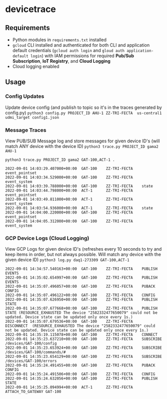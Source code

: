 # devicetrace

## Requirements

- Python modules in `requirements.txt` installed
- `gcloud` CLI installed and authenticated for both CLI and application default credentials (`gcloud auth login` and `gloud auth application-default login`) with IAM permissions for required **Pub/Sub Subscription**, **IoT Registry**, and **Cloud Logging**
- Cloud logging enabled 

## Usage

### Config Updates

Update device config (and publish to topic so it's in the traces generated by config.py)
`python3 config.py PROJECT_ID AHU-1 ZZ-TRI-FECTA  us-central1 udmi_target config1.json`

### Message Traces

View PUB/SUB Message log and store messages for given device ID's (will match ANY device with the device ID)
`python3 trace.py PROJECT_ID gama2 AHU-1 `

`python3 trace.py PROJECT_ID gama2 GAT-100,ACT-1 .`

```
2022-09-01 14:03:29.407000+00:00  GAT-100    ZZ-TRI-FECTA    event_pointset
2022-09-01 14:03:34.529000+00:00  GAT-100    ZZ-TRI-FECTA    event_system
2022-09-01 14:03:39.788000+00:00  GAT-100    ZZ-TRI-FECTA    state
2022-09-01 14:03:44.798000+00:00  ACT-1      ZZ-TRI-FECTA    event_pointset
2022-09-01 14:03:49.811000+00:00  ACT-1      ZZ-TRI-FECTA    event_system
2022-09-01 14:03:54.936000+00:00  ACT-1      ZZ-TRI-FECTA    state
2022-09-01 14:04:00.220000+00:00  GAT-100    ZZ-TRI-FECTA    event_pointset
2022-09-01 14:04:05.312000+00:00  GAT-100    ZZ-TRI-FECTA    event_system
```

### GCP Device Logs (Cloud Logging)

View GCP Logs for given device ID's (refreshes every 10 seconds to try and keep items in order, but not always possible. Will match any device with the given device ID)
`python3 log.py daq1-273309 GAT-100,ACT-1`

```
2022-09-01 14:34:57.540163+00:00  GAT-100    ZZ-TRI-FECTA    PUBLISH EVENTS
2022-09-01 14:35:02.654997+00:00  GAT-100    ZZ-TRI-FECTA    PUBLISH EVENTS
2022-09-01 14:35:07.496057+00:00  GAT-100    ZZ-TRI-FECTA    PUBACK CONFIG
2022-09-01 14:35:07.496122+00:00  GAT-100    ZZ-TRI-FECTA    CONFIG 
2022-09-01 14:35:07.626950+00:00  GAT-100    ZZ-TRI-FECTA    PUBLISH STATE
2022-09-01 14:35:07.677668+00:00  GAT-100    ZZ-TRI-FECTA    PUBLISH STATE (RESOURCE_EXHAUSTED The device "2582332477650079" could not be updated. Device state can be updated only once every 1s.)
2022-09-01 14:35:07.679536+00:00  GAT-100    ZZ-TRI-FECTA    DISCONNECT  (RESOURCE_EXHAUSTED The device "2582332477650079" could not be updated. Device state can be updated only once every 1s.)
2022-09-01 14:35:19.115078+00:00  GAT-100    ZZ-TRI-FECTA    CONNECT 
2022-09-01 14:35:23.637210+00:00  GAT-100    ZZ-TRI-FECTA    SUBSCRIBE /devices/GAT-100/config
2022-09-01 14:35:23.653924+00:00  GAT-100    ZZ-TRI-FECTA    SUBSCRIBE /devices/GAT-100/commands/#
2022-09-01 14:35:23.654129+00:00  GAT-100    ZZ-TRI-FECTA    SUBSCRIBE /devices/GAT-100/errors
2022-09-01 14:35:24.491455+00:00  GAT-100    ZZ-TRI-FECTA    PUBACK CONFIG
2022-09-01 14:35:24.491506+00:00  GAT-100    ZZ-TRI-FECTA    CONFIG 
2022-09-01 14:35:24.632056+00:00  GAT-100    ZZ-TRI-FECTA    PUBLISH STATE
2022-09-01 14:35:25.094994+00:00  ACT-1      ZZ-TRI-FECTA    ATTACH_TO_GATEWAY GAT-100
```